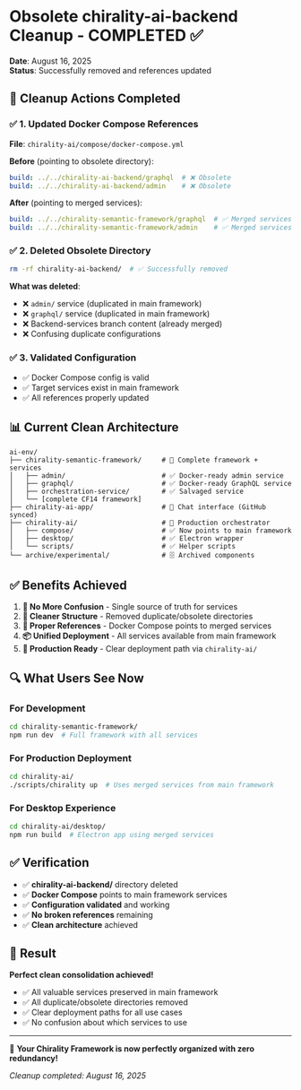 # Obsolete chirality-ai-backend Cleanup - COMPLETED ✅

**Date**: August 16, 2025  
**Status**: Successfully removed and references updated

## 🧹 **Cleanup Actions Completed**

### ✅ **1. Updated Docker Compose References**
**File**: `chirality-ai/compose/docker-compose.yml`

**Before** (pointing to obsolete directory):
```yaml
build: ../../chirality-ai-backend/graphql  # ❌ Obsolete
build: ../../chirality-ai-backend/admin    # ❌ Obsolete
```

**After** (pointing to merged services):
```yaml
build: ../../chirality-semantic-framework/graphql  # ✅ Merged services
build: ../../chirality-semantic-framework/admin    # ✅ Merged services
```

### ✅ **2. Deleted Obsolete Directory**
```bash
rm -rf chirality-ai-backend/  # ✅ Successfully removed
```

**What was deleted**:
- ❌ `admin/` service (duplicated in main framework)
- ❌ `graphql/` service (duplicated in main framework)  
- ❌ Backend-services branch content (already merged)
- ❌ Confusing duplicate configurations

### ✅ **3. Validated Configuration**
- ✅ Docker Compose config is valid
- ✅ Target services exist in main framework
- ✅ All references properly updated

## 📊 **Current Clean Architecture**

```
ai-env/
├── chirality-semantic-framework/     # 🧠 Complete framework + services
│   ├── admin/                        # ✅ Docker-ready admin service
│   ├── graphql/                      # ✅ Docker-ready GraphQL service
│   ├── orchestration-service/        # ✅ Salvaged service
│   └── [complete CF14 framework]
├── chirality-ai-app/                 # 💬 Chat interface (GitHub synced)
├── chirality-ai/                     # 🚀 Production orchestrator
│   ├── compose/                      # ✅ Now points to main framework
│   ├── desktop/                      # ✅ Electron wrapper
│   └── scripts/                      # ✅ Helper scripts
└── archive/experimental/             # 🗄️ Archived components
```

## ✅ **Benefits Achieved**

1. **🎯 No More Confusion** - Single source of truth for services
2. **🧹 Cleaner Structure** - Removed duplicate/obsolete directories
3. **🔗 Proper References** - Docker Compose points to merged services
4. **📦 Unified Deployment** - All services available from main framework
5. **🚀 Production Ready** - Clear deployment path via `chirality-ai/`

## 🔍 **What Users See Now**

### For Development
```bash
cd chirality-semantic-framework/
npm run dev  # Full framework with all services
```

### For Production Deployment
```bash
cd chirality-ai/
./scripts/chirality up  # Uses merged services from main framework
```

### For Desktop Experience
```bash
cd chirality-ai/desktop/
npm run build  # Electron app using merged services
```

## ✅ **Verification**

- ✅ **chirality-ai-backend/** directory deleted
- ✅ **Docker Compose** points to main framework services
- ✅ **Configuration validated** and working
- ✅ **No broken references** remaining
- ✅ **Clean architecture** achieved

## 🎉 **Result**

**Perfect clean consolidation achieved!** 

- ✅ All valuable services preserved in main framework
- ✅ All duplicate/obsolete directories removed  
- ✅ Clear deployment paths for all use cases
- ✅ No confusion about which services to use

---

🎯 **Your Chirality Framework is now perfectly organized with zero redundancy!**

*Cleanup completed: August 16, 2025*